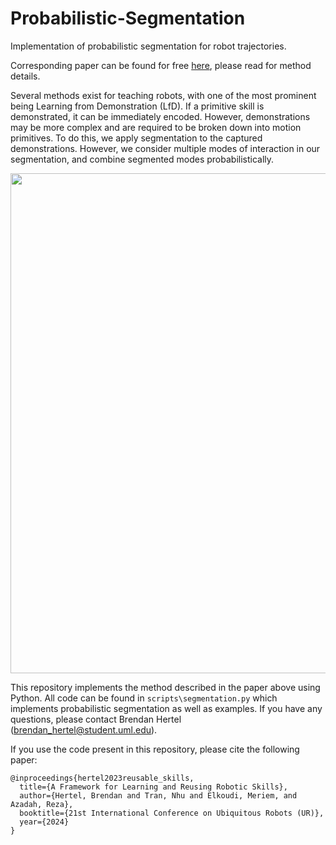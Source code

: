 # Probabilistic-Segmentation
 Implementation of probabilistic segmentation for robot trajectories.

Corresponding paper can be found for free [here](https://arxiv.org/abs/2404.18383), please read for method details.

Several methods exist for teaching robots, with one of the most prominent being Learning from Demonstration (LfD). If a primitive skill is demonstrated, it can be immediately encoded. However, demonstrations may be more complex and are required to be broken down into motion primitives. To do this, we apply segmentation to the captured demonstrations. However, we consider multiple modes of interaction in our segmentation, and combine segmented modes probabilistically.

<img src="https://github.com/brenhertel/Probabilistic-Segmentation/blob/main/pictures/motion_prim_library_sequence_crop.png" alt="" width="800"/>

This repository implements the method described in the paper above using Python. All code can be found in `scripts\segmentation.py` which implements probabilistic segmentation as well as examples. If you have any questions, please contact Brendan Hertel (brendan_hertel@student.uml.edu).

If you use the code present in this repository, please cite the following paper:
```
@inproceedings{hertel2023reusable_skills,
  title={A Framework for Learning and Reusing Robotic Skills},
  author={Hertel, Brendan and Tran, Nhu and Elkoudi, Meriem, and Azadah, Reza},
  booktitle={21st International Conference on Ubiquitous Robots (UR)},
  year={2024}
}
```

